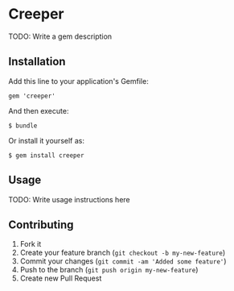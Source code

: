 # Creeper

TODO: Write a gem description

## Installation

Add this line to your application's Gemfile:

    gem 'creeper'

And then execute:

    $ bundle

Or install it yourself as:

    $ gem install creeper

## Usage

TODO: Write usage instructions here

## Contributing

1. Fork it
2. Create your feature branch (`git checkout -b my-new-feature`)
3. Commit your changes (`git commit -am 'Added some feature'`)
4. Push to the branch (`git push origin my-new-feature`)
5. Create new Pull Request
